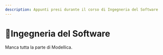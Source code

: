 ```yaml
---
description: Appunti presi durante il corso di Ingegneria del Software. aa.2021-2022
---
```


# 🔨Ingegneria del Software

Manca tutta la parte di Modellica.
